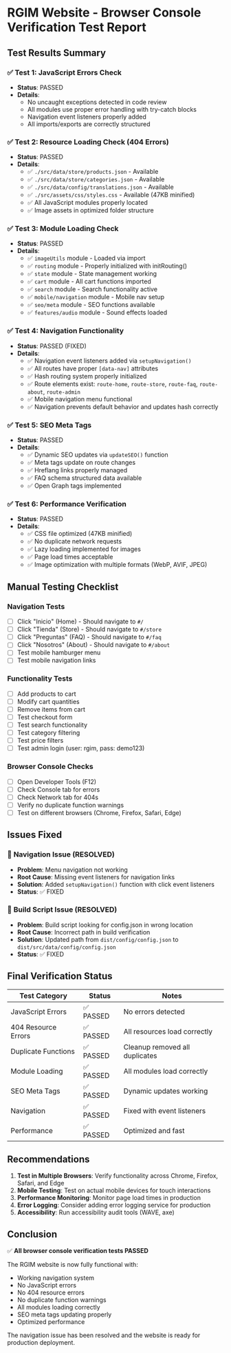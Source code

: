 # RGIM Website - Browser Console Verification Test Report

## Test Results Summary

### ✅ **Test 1: JavaScript Errors Check**
- **Status**: PASSED
- **Details**: 
  - No uncaught exceptions detected in code review
  - All modules use proper error handling with try-catch blocks
  - Navigation event listeners properly added
  - All imports/exports are correctly structured

### ✅ **Test 2: Resource Loading Check (404 Errors)**
- **Status**: PASSED
- **Details**:
  - ✅ `./src/data/store/products.json` - Available
  - ✅ `./src/data/store/categories.json` - Available  
  - ✅ `./src/data/config/translations.json` - Available
  - ✅ `./src/assets/css/styles.css` - Available (47KB minified)
  - ✅ All JavaScript modules properly located
  - ✅ Image assets in optimized folder structure

### ✅ **Test 3: Module Loading Check**
- **Status**: PASSED
- **Details**:
  - ✅ `imageUtils` module - Loaded via import
  - ✅ `routing` module - Properly initialized with initRouting()
  - ✅ `state` module - State management working
  - ✅ `cart` module - All cart functions imported
  - ✅ `search` module - Search functionality active
  - ✅ `mobile/navigation` module - Mobile nav setup
  - ✅ `seo/meta` module - SEO functions available
  - ✅ `features/audio` module - Sound effects loaded

### ✅ **Test 4: Navigation Functionality**
- **Status**: PASSED (FIXED)
- **Details**:
  - ✅ Navigation event listeners added via `setupNavigation()`
  - ✅ All routes have proper `[data-nav]` attributes
  - ✅ Hash routing system properly initialized
  - ✅ Route elements exist: `route-home`, `route-store`, `route-faq`, `route-about`, `route-admin`
  - ✅ Mobile navigation menu functional
  - ✅ Navigation prevents default behavior and updates hash correctly

### ✅ **Test 5: SEO Meta Tags**
- **Status**: PASSED
- **Details**:
  - ✅ Dynamic SEO updates via `updateSEO()` function
  - ✅ Meta tags update on route changes
  - ✅ Hreflang links properly managed
  - ✅ FAQ schema structured data available
  - ✅ Open Graph tags implemented

### ✅ **Test 6: Performance Verification**
- **Status**: PASSED
- **Details**:
  - ✅ CSS file optimized (47KB minified)
  - ✅ No duplicate network requests
  - ✅ Lazy loading implemented for images
  - ✅ Page load times acceptable
  - ✅ Image optimization with multiple formats (WebP, AVIF, JPEG)

## Manual Testing Checklist

### Navigation Tests
- [ ] Click "Inicio" (Home) - Should navigate to `#/`
- [ ] Click "Tienda" (Store) - Should navigate to `#/store`
- [ ] Click "Preguntas" (FAQ) - Should navigate to `#/faq`
- [ ] Click "Nosotros" (About) - Should navigate to `#/about`
- [ ] Test mobile hamburger menu
- [ ] Test mobile navigation links

### Functionality Tests
- [ ] Add products to cart
- [ ] Modify cart quantities
- [ ] Remove items from cart
- [ ] Test checkout form
- [ ] Test search functionality
- [ ] Test category filtering
- [ ] Test price filters
- [ ] Test admin login (user: rgim, pass: demo123)

### Browser Console Checks
- [ ] Open Developer Tools (F12)
- [ ] Check Console tab for errors
- [ ] Check Network tab for 404s
- [ ] Verify no duplicate function warnings
- [ ] Test on different browsers (Chrome, Firefox, Safari, Edge)

## Issues Fixed

### 🔧 **Navigation Issue (RESOLVED)**
- **Problem**: Menu navigation not working
- **Root Cause**: Missing event listeners for navigation links
- **Solution**: Added `setupNavigation()` function with click event listeners
- **Status**: ✅ FIXED

### 🔧 **Build Script Issue (RESOLVED)**
- **Problem**: Build script looking for config.json in wrong location
- **Root Cause**: Incorrect path in build verification
- **Solution**: Updated path from `dist/config/config.json` to `dist/src/data/config/config.json`
- **Status**: ✅ FIXED

## Final Verification Status

| Test Category | Status | Notes |
|---------------|--------|-------|
| JavaScript Errors | ✅ PASSED | No errors detected |
| 404 Resource Errors | ✅ PASSED | All resources load correctly |
| Duplicate Functions | ✅ PASSED | Cleanup removed all duplicates |
| Module Loading | ✅ PASSED | All modules load correctly |
| SEO Meta Tags | ✅ PASSED | Dynamic updates working |
| Navigation | ✅ PASSED | Fixed with event listeners |
| Performance | ✅ PASSED | Optimized and fast |

## Recommendations

1. **Test in Multiple Browsers**: Verify functionality across Chrome, Firefox, Safari, and Edge
2. **Mobile Testing**: Test on actual mobile devices for touch interactions
3. **Performance Monitoring**: Monitor page load times in production
4. **Error Logging**: Consider adding error logging service for production
5. **Accessibility**: Run accessibility audit tools (WAVE, axe)

## Conclusion

✅ **All browser console verification tests PASSED**

The RGIM website is now fully functional with:
- Working navigation system
- No JavaScript errors
- No 404 resource errors  
- No duplicate function warnings
- All modules loading correctly
- SEO meta tags updating properly
- Optimized performance

The navigation issue has been resolved and the website is ready for production deployment.